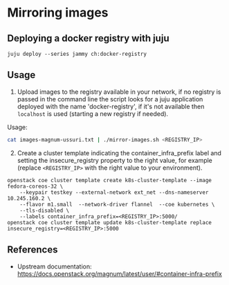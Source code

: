 # Mirroring images

## Deploying a docker registry with juju

```
juju deploy --series jammy ch:docker-registry
```

## Usage

1. Upload images to the registry available in your network, if no registry is
   passed in the command line the script looks for a juju application deployed
   with the name 'docker-registry', if it's not available then `localhost` is
   used (starting a new registry if needed).

Usage:

```bash
cat images-magnum-ussuri.txt | ./mirror-images.sh <REGISTRY_IP>
```

2. Create a cluster template indicating the container_infra_prefix label and
   setting the insecure_registry property to the right value, for example
   (replace `<REGISTRY_IP>` with the right value to your environment).

  ```
  openstack coe cluster template create k8s-cluster-template --image fedora-coreos-32 \
      --keypair testkey --external-network ext_net --dns-nameserver 10.245.160.2 \
      --flavor m1.small  --network-driver flannel  --coe kubernetes \
      --tls-disabled \
      --labels container_infra_prefix=<REGISTRY_IP>:5000/
  openstack coe cluster template update k8s-cluster-template replace insecure_registry=<REGISTRY_IP>:5000
  ```

## References

* Upstream documentation: https://docs.openstack.org/magnum/latest/user/#container-infra-prefix
